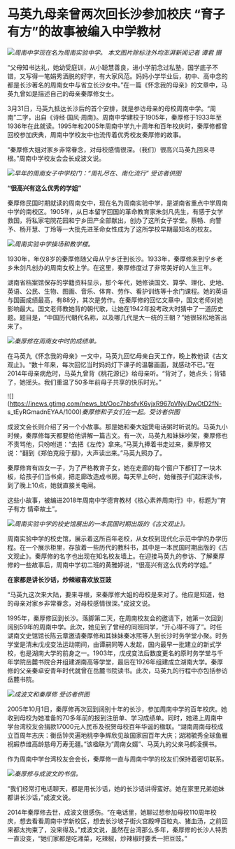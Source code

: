 # 马英九母亲曾两次回长沙参加校庆 “育子有方”的故事被编入中学教材

![](https://inews.gtimg.com/news_bt/OY86oSAf8AWKO8dfb2pb4tF07096DIGzTL-9KPNcgOMNsAA/1000)_周南中学现在名为周南实验中学。
本文图片除标注外均澎湃新闻记者 谭君 摄_

“父母知书达礼，她幼受庭训，从小聪慧善良，进小学前念过私塾，国学底子不错，又写得一笔娟秀洒脱的好字，有大家风范。妈妈小学毕业后，初中、高中念的都是长沙著名的周南女中与省立长沙女中。”在一篇《怀念我的母亲》的文章中，马英九曾如是描述自己的母亲秦厚修女士。

3月31日，马英九抵达长沙后的首个安排，就是参访母亲的母校周南中学。“周南”二字，出自《诗经·国风·周南》。周南中学建校于1905年，秦厚修于1933年至1936年在此就读。1995年和2005年周南中学九十周年和百年校庆时，秦厚修都曾回校参加庆典，周南中学校友中也流传着优秀校友秦厚修的故事。

“秦厚修大姐对家乡非常眷念，对母校感情很深。（我们）很高兴马英九回来寻根。”周南中学校友会会长成波文说。

![](https://inews.gtimg.com/news_bt/OMtoXNgOtrzD_LmbHUZq2kZ0z2-TQZ3sJ68q2ZvZyWmCEAA/1000)_早年的周南女子中学校门：“周礼尽在、南化流行”
受访者供图_

**“很高兴有这么优秀的学姐”**

秦厚修民国时期就读的周南女中，现在名为周南实验中学，是湖南省重点中学周南中学的南校区。1905年，从日本留学回国的革命教育家朱剑凡先生，有感于女学救国，将私家宅院花园和宁乡田产全部献出，创办了这所女子学堂。蔡畅、向警予、杨开慧、丁玲等一大批先进革命女性成为了这所学校早期最知名的校友。

![](https://inews.gtimg.com/news_bt/OwR_xBcrR4W1f1LIygU9qDxzm36vb1s5yJGV77QWlLR1EAA/1000)_周南实验中学操场和教学楼。_

1930年，年仅8岁的秦厚修随父母从宁乡迁到长沙。1933年，秦厚修来到宁乡老乡朱剑凡创办的周南女校上学。在这里，秦厚修度过了非常美好的人生三年。

湖南省档案馆保存的学籍资料显示，那个年代，她修读国文、算学、理化、史地、英语、公民、生物、图画、音乐、体育、劳作、看护训练等十余门课程。她的英语与国画成绩最高，有88分，其次是劳作。在秦厚修的回忆文章中，国文老师对她影响最大。国文老师教她背的朝代歌，让她在1942年投考政大时猜中了一道历史题。题目是，“中国历代朝代名称，以及哪几代是大一统的王朝？”她很轻松地答出来了。

![](https://inews.gtimg.com/news_bt/O64LL_d4JjINFeM7enncVWrTbIn6KFbb92DmXMJNvXHw0AA/1000)_秦厚修在周南女中时的成绩单。_

在马英九《怀念我的母亲》一文中，马英九回忆母亲白天工作，晚上教他读《古文观止》。“数十年来，每次回忆当时妈妈灯下课子的温馨画面，就感动不已。”在2014年母亲病危时，马英九曾背《桃花源记》给母亲听。“背对了，她点头；背错了，她摇头。我们重温了50多年前母子共享的快乐时光。”

![](https://inews.gtimg.com/news_bt/Ooc7hbsfvK6vjxR967pVNyiDwOtD2fN-
s_tEyRGmadnEYAA/1000)_秦厚修和子女们在一起。受访者供图_

成波文会长则介绍了另一个小故事。那是她和秦大姐煲电话粥时听说的。马英九小时候，秦厚修每天都要给他讲解一篇古文。有一次，马英九和妹妹吵架，秦厚修也不责骂他，只吩咐道：“去把《左传》拿来。”马英九捧着书走过来，秦厚修又说：“翻到《郑伯克段于鄢》，大声读出来。”马英九照办了。

秦厚修育有四女一子，为了严格教育子女，她在走廊的每个窗户下都钉了一块木板，给孩子们当书桌，把走廊改造成书房。每天早上6时，她催孩子们起床读书，到了晚上10点，她就直接关电闸。

这些小故事，被编进2018年周南中学德育教材《核心素养周南行》中，标题为“育子有方 情牵故土”。

![](https://inews.gtimg.com/news_bt/O4QXCQsag7bS1AvGoe-L2KBxqQNOVmdYY1rFd2EEkq8u0AA/1000)_周南实验中学的校史馆展出的一本民国时期出版的《古文观止》。_

周南实验中学的校史馆，展示着这所百年老校，从女校到现代化示范中学的办学历程。在一个展示柜里，存放着一些历代的教科书，其中是一本民国时期出版的《古文观止》。秦厚修的名字也出现在知名校友墙上。在迎接马英九的参访、了解秦厚修的一些故事后，周南中学初二班的黄雅婷说，“很高兴有这么优秀的学姐。”

**在家都是讲长沙话，炒辣椒喜欢放豆豉**

“马英九这次来大陆，要来寻根，来秦厚修大姐的母校是来对了。他应是知道，他的母亲对家乡非常眷念，对母校感情很深。”成波文说。

1995年，秦厚修回到长沙。落脚第二天，在周南校友会的邀请下，她第一次回到阔别59年的周南中学。此次，她见到了曾经的同班同学，“开心得不得了”。时任湖南文史馆馆长陈云章邀请秦厚修和其妹妹秦冰煕等人到长沙时务学堂小聚。时务学堂是清末戊戌变法运动期间，由谭嗣同等人发起，国内最早一批建立的新式学校，也是湖南大学的前身之一。1903年，戊戌变法后数度更名的原时务学堂与千年学院岳麓书院合并组建湖南高等学堂，最后在1926年组建成立湖南大学。秦厚修的父亲秦卓安青年时代就曾在岳麓书院读书。此次，马英九的行程中亦包括参访岳麓书院。

![](https://inews.gtimg.com/news_bt/O7oVfVLKgcdjFKZM3-fLvBAO8fbvDlDY2UWxXvmXj9PzcAA/1000)_成波文和秦厚修
受访者供图_

2005年10月1日，秦厚修再次回到阔别十年的长沙，参加周南中学的百年校庆。她收到母校为她准备的70多年前的报到注册单、学习成绩单。同时，她递上周南中学台湾校友会捐款17000元人民币及祝贺母校百年华诞的楹联。“湖南周南母校成立百周年志庆：衡岳钟灵遍地桃李争辉欣见故国家园百年大庆；湖湘毓秀全球鱼雁祝嘏恭维高龄慈母万寿无疆。”该楹联为“周南女婿”、马英九的父亲马鹤凌撰书。

作为周南中学台湾校友会会长，秦厚修一直与周南中学的校友们保持着密切联系。

![](https://inews.gtimg.com/news_bt/OWapbWEacGVKYOgUW9aPTDy0RtJX9YnbEg5MEybjwWLh8AA/1000)_秦厚修与成波文的书信。_

“我们经常打电话聊天，都是用长沙话，她的长沙话讲得蛮好。她在家里兄弟姐妹都讲长沙话，”成波文说。

2014年秦厚修去世，成波文很感伤。“在电话里，她聊过想参加母校110周年校庆，想去看看周南中学新校区，想去长沙坡子街火宫殿呷百粒丸、猪血汤，之前回来都太拘束了，没来得及。”成波文说，虽然在台湾那么多年，秦厚修的长沙人特质一直没变，“她们家都是吃湘菜，吃辣椒，炒辣椒时要丢一把豆豉。”

